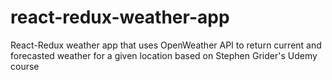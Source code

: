 # react-redux-weather-app
React-Redux weather app that uses OpenWeather API to return current and forecasted weather for a given location based on Stephen Grider's Udemy course
